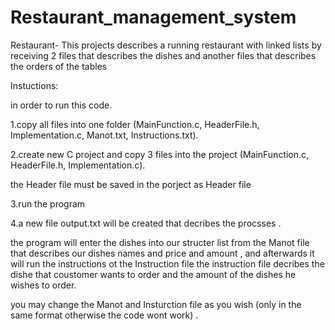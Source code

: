 # Restaurant_management_system

Restaurant- This projects describes a running restaurant with linked lists by receiving 2 files that describes the dishes and another files that describes the orders of the tables

Instuctions:

in order to run this code.

1.copy all files into one folder (MainFunction.c, HeaderFile.h, Implementation.c, Manot.txt, Instructions.txt).

2.create new C project and copy 3 files into the project (MainFunction.c, HeaderFile.h, Implementation.c).

the Header file must be saved in the porject as Header file

3.run the program

4.a new file output.txt will be created that decribes the procsses .

the program will enter the dishes into our structer list from the Manot file that describes our dishes names and price and amount , and afterwards it will run the instructions ot the Instruction file the instruction file decribes the dishe that coustomer wants to order and the amount of the dishes he wishes to order.

you may change the Manot and Insturction file as you wish (only in the same format otherwise the code wont work) .
